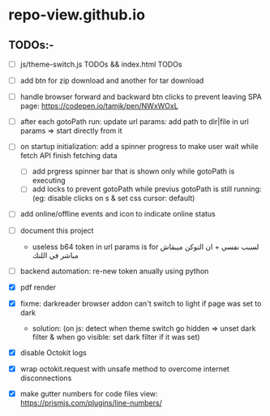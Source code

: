 # repo-view.github.io

## TODOs:-

- [ ] js/theme-switch.js TODOs && index.html TODOs
- [ ] add btn for zip download and another for tar download

- [ ] handle browser forward and backward btn clicks to prevent leaving SPA page: https://codepen.io/tamjk/pen/NWxWOxL
- [ ] after each gotoPath run: update url params: add path to dir|file in url params => start directly from it

- [ ] on startup initialization: add a spinner progress to make user wait while fetch API finish fetching data
    - [ ]  add prgress spinner bar that is shown only while gotoPath is executing
    - [ ] add locks to prevent gotoPath while previus gotoPath is still running: (eg: disable clicks on <a>s & set css cursor: default)

- [ ] add online/offline events and icon to indicate online status

- [ ] document this project
    - useless b64 token in url params is for لسبب نفسي + ان التوكن ميبقاش مباشر في اللنك

- [ ] backend automation: re-new token anually using python

- [x] pdf render
- [x] fixme: darkreader browser addon can't switch to light if page was set to dark
    - solution: (on js: detect when theme switch go hidden => unset dark filter & when go visible: set dark filter if it was set)
- [x] disable Octokit logs
- [x] wrap octokit.request with unsafe method to overcome internet disconnections
- [x] make gutter numbers for code files view: https://prismjs.com/plugins/line-numbers/


